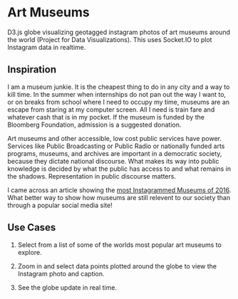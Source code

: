 # Art Museums
D3.js globe visualizing geotagged instagram photos of art museums around the world (Project for Data Visualizations). This uses Socket.IO to plot Instagram data in realtime.

## Inspiration
I am a museum junkie. It is the cheapest thing to do in any city and a way to kill time. In the summer when internships do not pan out the way I want to, or on breaks from school where I need to occupy my time, museums are an escape from staring at my computer screen. All I need is train fare and whatever cash that is in my pocket. If the museum is funded by the Bloomberg Foundation, admission is a suggested donation.

Art museums and other accessible, low cost public services have power. Services like Public Broadcasting or Public Radio or nationally funded arts programs, museums, and archives are important in a democratic society, because they dictate national discourse. What makes its way into public knowledge is decided by what the public has access to and what remains in the shadows. Representation in public discourse matters. 

I came across an article showing the [most Instagrammed Museums of 2016](https://news.artnet.com/art-world/most-instagrammed-museums-2016-768923). What better way to show how museums are still relevent to our society than through a popular social media site!

## Use Cases
1. Select from a list of some of the worlds most popular art museums to explore.

2. Zoom in and select data points plotted around the globe to view the Instagram photo and caption.

3. See the globe update in real time.
